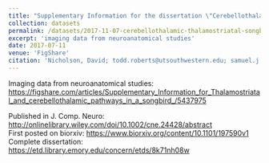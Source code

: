 ```yaml
---
title: "Supplementary Information for the dissertation \"Cerebellothalamic and thalamostriatal and pathways in a songbird, the Bengalese finch\""
collection: datasets
permalink: /datasets/2017-11-07-cerebellothalamic-thalamostriatal-songbird
excerpt: 'imaging data from neuroanatomical studies'
date: 2017-07-11
venue: 'FigShare'
citation: 'Nicholson, David; todd.roberts@utsouthwestern.edu; samuel.j.sober@emory.edu (2017): Supplementary Information for the dissertation "Cerebellothalamic and thalamostriatal and pathways in a songbird, the Bengalese finch". figshare. Dataset. https://doi.org/10.6084/m9.figshare.5437975.v4'
---
```


Imaging data from neuroanatomical studies:  
<https://figshare.com/articles/Supplementary_Information_for_Thalamostriatal_and_cerebellothalamic_pathways_in_a_songbird_/5437975>  

Published in J. Comp. Neuro:
<http://onlinelibrary.wiley.com/doi/10.1002/cne.24428/abstract>  
First posted on biorxiv: <https://www.biorxiv.org/content/10.1101/197590v1>  
Complete dissertation: <https://etd.library.emory.edu/concern/etds/8k71nh08w>  

